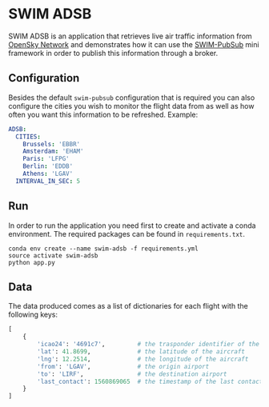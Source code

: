 # SWIM ADSB

SWIM ADSB is an application that retrieves live air traffic information from 
[OpenSky Network](https://opensky-network.org/) and demonstrates how it can use the 
[SWIM-PubSub](https://github.com/eurocontrol-swim/swim-pubsub) mini framework in order to publish this
information through a broker.


## Configuration
Besides the default `swim-pubsub` configuration that is required you can also configure the cities you wish
to monitor the flight data from as well as how often you want this information to be refreshed. Example:

```yml
ADSB:
  CITIES:
    Brussels: 'EBBR'
    Amsterdam: 'EHAM'
    Paris: 'LFPG'
    Berlin: 'EDDB'
    Athens: 'LGAV'
  INTERVAL_IN_SEC: 5
```

## Run
In order to run the application you need first to create and activate a conda environment. The required 
packages can be found in `requirements.txt`.

```shell
conda env create --name swim-adsb -f requirements.yml
source activate swim-adsb
python app.py
```

## Data
The data produced comes as a list of dictionaries for each flight with the following keys:
```python
[
    {
        'icao24': '4691c7',         # the trasponder identifier of the aircraft
        'lat': 41.8699,             # the latitude of the aircraft
        'lng': 12.2514,             # the longitude of the aircraft
        'from': 'LGAV',             # the origin airport
        'to': 'LIRF',               # the destination airport
        'last_contact': 1560869065  # the timestamp of the last contact in seconds since UNIX epoch
    }
]
```
